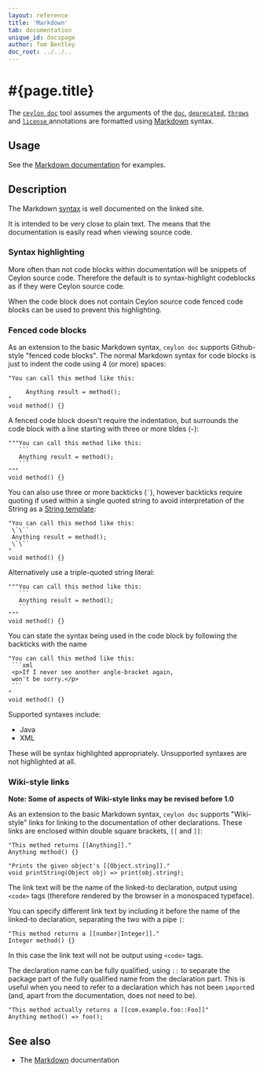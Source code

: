 ```yaml
---
layout: reference
title: 'Markdown'
tab: documentation
unique_id: docspage
author: Tom Bentley
doc_root: ../../..
---
```


# #{page.title}

The [`ceylon doc`](#{site.urls.ceylon_tool_current}/ceylon-doc.html) 
tool assumes the
arguments of the 
[`doc`](../doc/), [`deprecated`](../deprecated/), 
[`throws`](../throws/) and [`license` ](../license/)
annotations are formatted using 
[Markdown](http://daringfireball.net/projects/markdown/) syntax.

## Usage

See the 
[Markdown documentation](http://daringfireball.net/projects/markdown/) 
for examples.

## Description

The Markdown [syntax](http://daringfireball.net/projects/markdown/syntax) 
is well documented on the linked site. 

It is intended to be very 
close to plain text. The means that the documentation is easily 
read when viewing source code.

### Syntax highlighting

More often than not code blocks within documentation will be
snippets of Ceylon source code. Therefore the default is to 
syntax-highlight codeblocks as if they were Ceylon source code.

When the code block does not contain Ceylon 
source code fenced code blocks can be used to 
prevent this highlighting.

### Fenced code blocks

As an extension to the basic Markdown syntax, `ceylon doc` supports
Github-style "fenced code blocks". The normal Markdown syntax for 
code blocks is just to indent the code using 4 (or more) spaces:

<!-- try: -->
    "You can call this method like this:
         
         Anything result = method();
    "
    void method() {}

A fenced code block doesn't require the indentation, but surrounds the
code block with a line starting with three or more
tildes (`~`):

<!-- try: -->
    """You can call this method like this:
       ```
       Anything result = method();
       ```
    """
    void method() {}

You can also use three or more backticks (`` ` ``), however 
backticks require quoting if used within a single quoted string
to avoid interpretation of the String as a 
[String template](../../epxression/string-template/):

<!-- try: -->
    "You can call this method like this:
     \`\``
     Anything result = method();
     \`\``
    "
    void method() {}

Alternatively use a triple-quoted string literal:

<!-- try: -->
    """You can call this method like this:
       ```
       Anything result = method();
       ```
    """
    void method() {}

You can state the syntax being used in the code block by following the 
backticks with the name

<!-- try: -->
    "You can call this method like this:
     ```xml
     <p>If I never see another angle-bracket again,
     won't be sorry.</p>
     ```
    "
    void method() {}

Supported syntaxes include:

* Java
* XML

These will be syntax highlighted appropriately. Unsupported syntaxes are 
not highlighted at all.

### Wiki-style links

**Note: Some of aspects of Wiki-style links may be revised before 1.0**

As an extension to the basic Markdown syntax, `ceylon doc` supports 
"Wiki-style" links for linking to the documentation of other 
declarations. These links are enclosed within double square brackets,
`[[` and `]]`:

<!-- try: -->
    "This method returns [[Anything]]."
    Anything method() {}
    
    "Prints the given object's [[Object.string]]."
    void printString(Object obj) => print(obj.string);

The link text will be the name of the linked-to declaration, output
using `<code>` tags (therefore rendered by the browser in a 
monospaced typeface).

You can specify different link text by including it before 
the name of the linked-to 
declaration, separating the two with a pipe `|`:

<!-- try: -->
    "This method returns a [[number|Integer]]."
    Integer method() {}

In this case the link text will not be output using `<code>` tags.

The declaration name can be fully qualified, using `::` to separate the package 
part of the fully qualified name from the declaration part. 
This is useful when you need to refer to a declaration which has not been
`import`ed (and, apart from the documentation, does not need to be). 

<!-- try: -->
    "This method actually returns a [[com.example.foo::Foo]]"
    Anything method() => foo();


## See also

* The [Markdown](http://daringfireball.net/projects/markdown/) documentation


